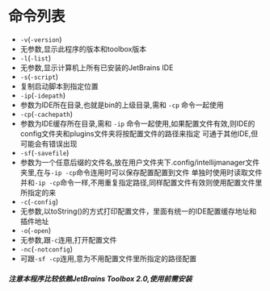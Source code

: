 # 命令列表

- `-v`(`-version`)
- 无参数,显示此程序的版本和toolbox版本
- `-l`(`-list`)
- 无参数,显示计算机上所有已安装的JetBrains IDE
- `-s`(`-script`)
- 复制启动脚本到指定位置
- `-ip`(`-idepath`)
- 参数为IDE所在目录,也就是bin的上级目录,需和 `-cp` 命令一起使用
- `-cp`(`-cachepath`)
- 参数为IDE缓存所在目录,需和 `-ip` 命令一起使用,如果配置文件有效,则IDE的config文件夹和plugins文件夹将按配置文件的路径来指定
  可通于其他IDE,但可能会有错误出现
- `-sf`(`-savefile`)
- 参数为一个任意后缀的文件名,放在用户文件夹下.config/intellijmanager文件夹里,在与`-ip -cp`命令连用时可以保存配置配置到文件
  单独时使用时读取文件并和`-ip -cp`命令一样,不用重复指定路径,同样配置文件有效则使用配置文件里所指定的来
- `-c`(`-config`)
- 无参数,以toString()的方式打印配置文件，里面有统一的IDE配置缓存地址和插件地址
- `-o`(`-open`)
- 无参数,跟`-c`连用,打开配置文件
- `-nc`(`-notconfig`)
- 可跟`-sf -cp`连用,意为不用配置文件里所指定的路径配置

##### 注意本程序比较依赖JetBrains Toolbox 2.0,使用前需安装